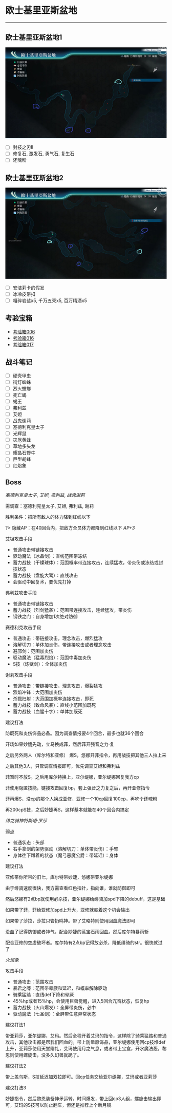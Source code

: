 # 欧士基里亚斯盆地

---

## 欧士基里亚斯盆地1

![欧士基里亚斯盆地](../images/map/欧士基里亚斯盆地1.png)

- [ ] 封技之刃II
- [ ] 修复石, 激发石, 勇气石, 复生石
- [ ] 还魂粉

## 欧士基里亚斯盆地2

![欧士基里亚斯盆地2](../images/map/欧士基里亚斯盆地2.png)

- [ ] 安洁莉卡的假发
- [ ] 冰冷皮带扣
- [ ] 粗碎岩盐x5, 千万五壳x5, 百万精酒x5

## 考验宝箱

- [考验箱006](/game/TheLegendOfHeroes/SenNoKiseki4/ordeal/006.md)
- [考验箱016](/game/TheLegendOfHeroes/SenNoKiseki4/ordeal/016.md)
- [考验箱017](/game/TheLegendOfHeroes/SenNoKiseki4/ordeal/017.md)

## 战斗笔记

- [ ] 硬壳甲虫
- [ ] 街灯蜘蛛
- [ ] 烈火螳螂
- [ ] 死亡蝎
- [ ] 蝎王
- [ ] 弗利兹
- [ ] 艾妲
- [ ] 战鬼谢莉
- [ ] 塞德利克皇太子
- [ ] 光辉鼠
- [ ] 灾厄黄蜂
- [ ] 草地多头龙
- [ ] 耀晶石野牛
- [ ] 巨型胡蜂
- [ ] 红焰象

## Boss

*塞德利克皇太子*, *艾妲*, *弗利兹*, *战鬼谢莉*

需调查：塞德利克皇太子, 艾妲, 弗利兹, 谢莉

胜利条件：把所有敌人的体力降到红线以下

?> 隐藏AP：在40回合内，把敌方全员体力都降到红线以下 *AP+3*

艾坦攻击手段
- 普通攻击带链接攻击
- 驱动魔法（冰晶剑）：直线范围带冻结
- 蓄力战技（干燥球体）：范围概率带连接攻击，连续猛攻，带炎伤或冻结或封技状态
- 蓄力战技（盘旋大鹭）：直线攻击
- 会驱动中回复术，要优先打掉

弗利兹攻击手段
- 普通攻击带链接攻击
- 蓄力战技（烈剑猛袭）：范围带连接攻击，连续猛攻，带炎伤
- 钢铁之门：自身增加1次绝对防御

赛德利克攻击手段
- 普通攻击：带链接攻击，理念攻击，爆烈猛攻
- 溶解切刀：单体加炎伤，带连接攻击或者理念攻击
- 避邪剑：范围加炎伤
- 驱动魔法（猛毒烈焰）：范围中毒加炎伤
- S技（炼狱剑）：全体加炎伤

谢莉攻击手段
- 普通攻击：带链接攻击，理念攻击，爆裂猛攻
- 烈焰冲锋：大范围加炎伤
- 杀戮扫射：大范围加概率连接攻击，即死
- 蓄力战技（致命风暴）：直线小范围加既死
- 蓄力战技（血腥十字）：单体加既死

建议打法

防既死和炎伤饰品必备。因为调查情报要4个回合，最多也就36个回合

开场如果妙婕先动，立马换成菲，然后菲开强音之力·复

之后另外两人（库尔特和亚修） 爆S，悠娜开菲指令，再用战技把其他三人拉上来

之后其他3人，只管调查情报即可，优先调查艾妲和弗利兹

菲暂时不放S。之后用库尔特换上，亚尔缇娜，亚尔缇娜回复我方cp

菲使用隐匿技能，链接攻击回复bp，套上强音之力复之后，再开亚修指令

菲再爆S，没cp的那个人换成亚修，亚修一个10cp回复100cp，再吃个还魂粉

再200cpS技，之后妙婕再S，这样基本就能在40个回合内搞定

*绯之骑神特斯塔·罗莎*

弱点
- 普通状态：头部
- 右手拿剑的架势驱动（溶解切刀：单体带炎伤）：手臂
- 身体往下蹲着的状态（魔弓恶魔公爵：带延迟）：身体

建议打法

亚修带你所带的旧七，库尔特带妙婕，悠娜带亚尔缇娜

由于绯骑速度很快，我方需查看红色指针，指向谁，谁就防御即可

然后悠娜有2点bp就使用必杀技，亚尔缇娜给绯骑加spd下降的debuff，这是基础

如果带了菲，菲给亚修加spd上升大，亚修就趁着这个机会输出

如果带了莎拉，莎拉只管扔鸣神。带了艾略特则使用回血魔法即可

没血了记得防御或者神气，配合妙婕的蓝宝石雨回血。然后库尔特暴雨斩

配合亚修的空虚破坏者。库尔特有2点bp记得放必杀，降低绯骑的str。很快就过了

*火焰象*

攻击手段
- 普通攻击：范围攻击
- 暴君之嚎：范围带晕厥和延迟，和概率解除驱动
- 骑乘猛踏：直线def下降和晕厥
- 45%hp或者15%hp，会使用巨兽觉醒，进入5回合亢奋状态，恢复hp
- 蓄力战技（火山爆发）：全屏带炎伤，必中
- 驱动魔法（七圣剑）：全屏带任意异常状态

建议打法1

带亚莉莎，亚尔缇娜，艾玛。然后全程开着艾玛的指令，这样除了骑乘猛踏和普通攻击，其他攻击都是帮我们回血的。带上防晕厥饰品，亚尔缇娜使用回cp技堆def上升，亚莉莎使用天堂赠礼，艾玛使用月之气息，或者带上宝盒，开水魔法轰，黎恩则使用螺旋击，没多久幻兽就跪了。

建议打法2

带上盖乌斯，S技延迟加双拉即可。回cp任务交给亚尔缇娜，艾玛或者亚莉莎

建议打法3

妙婕指令，然后黎恩装备神矛运转，时间爆发，带上回cp3人组，螺旋击输出即可，艾玛的S技可以防止翻车，但还是推荐上个新月镜